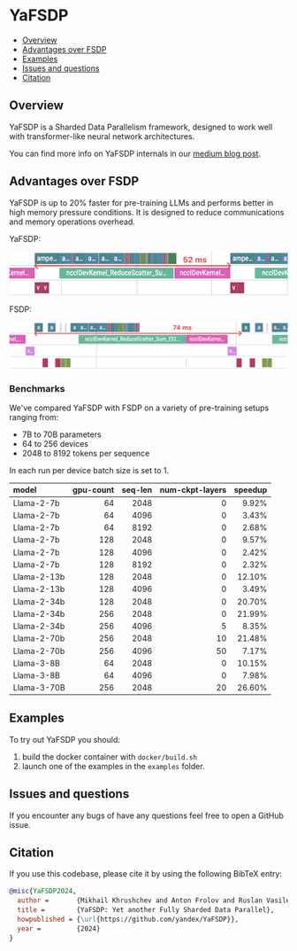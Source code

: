 # YaFSDP

- [Overview](#overview)
- [Advantages over FSDP](#advantages-over-fsdp)
- [Examples](#examples)
- [Issues and questions](#issues-and-questions)
- [Citation](#citation)

## Overview

YaFSDP is a Sharded Data Parallelism framework, designed to work well with transformer-like
neural network architectures.

You can find more info on YaFSDP internals in our [medium blog post]().

## Advantages over FSDP

YaFSDP is up to 20% faster for pre-training LLMs and performs better in high
memory pressure conditions. It is designed to reduce communications and memory operations overhead.

YaFSDP:

![ya_fsdp](assets/ya_fsdp.png)

FSDP:

![fsdp](assets/fsdp.png)

### Benchmarks

We've compared YaFSDP with FSDP on a variety of pre-training setups ranging from:

- 7B to 70B parameters
- 64 to 256 devices
- 2048 to 8192 tokens per sequence

In each run per device batch size is set to 1.

| model       | gpu-count | seq-len | num-ckpt-layers | speedup |
| :---------- | --------: | ------: | --------------: | ------: |
| Llama-2-7b  |        64 |    2048 |               0 |   9.92% |
| Llama-2-7b  |        64 |    4096 |               0 |   3.43% |
| Llama-2-7b  |        64 |    8192 |               0 |   2.68% |
| Llama-2-7b  |       128 |    2048 |               0 |   9.57% |
| Llama-2-7b  |       128 |    4096 |               0 |   2.42% |
| Llama-2-7b  |       128 |    8192 |               0 |   2.32% |
| Llama-2-13b |       128 |    2048 |               0 |  12.10% |
| Llama-2-13b |       128 |    4096 |               0 |   3.49% |
| Llama-2-34b |       128 |    2048 |               0 |  20.70% |
| Llama-2-34b |       256 |    2048 |               0 |  21.99% |
| Llama-2-34b |       256 |    4096 |               5 |   8.35% |
| Llama-2-70b |       256 |    2048 |              10 |  21.48% |
| Llama-2-70b |       256 |    4096 |              50 |   7.17% |
| Llama-3-8B  |        64 |    2048 |               0 |  10.15% |
| Llama-3-8B  |        64 |    4096 |               0 |   7.98% |
| Llama-3-70B |       256 |    2048 |              20 |  26.60% |

## Examples

To try out YaFSDP you should:

1. build the docker container with `docker/build.sh`
2. launch one of the examples in the `examples` folder.

## Issues and questions

If you encounter any bugs of have any questions feel free to open a GitHub issue.

## Citation

If you use this codebase, please cite it by using the following BibTeX entry:

```bibtex
@misc{YaFSDP2024,
  author =       {Mikhail Khrushchev and Anton Frolov and Ruslan Vasilev},
  title =        {YaFSDP: Yet another Fully Sharded Data Parallel},
  howpublished = {\url{https://github.com/yandex/YaFSDP}},
  year =         {2024}
}
```
